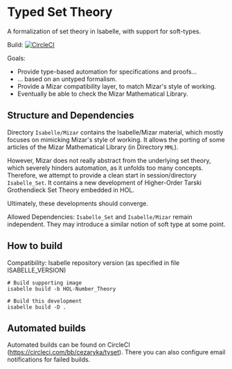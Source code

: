 # Typed Set Theory

A formalization of set theory in Isabelle, with support for soft-types.

Build: [![CircleCI](https://circleci.com/bb/cezaryka/tyset.svg?style=svg&circle-token=2fc0576de43f1f1852e8500afc862e43da2ee1e5)](https://circleci.com/bb/cezaryka/tyset)

Goals:

* Provide type-based automation for specifications and proofs...
* ... based on an untyped formalism.
* Provide a Mizar compatibility layer, to match Mizar's style of working.
* Eventually be able to check the Mizar Mathematical Library.

## Structure and Dependencies

Directory `Isabelle/Mizar` contains the Isabelle/Mizar material, which mostly focuses on mimicking Mizar's style of working.
It allows the porting of some articles of the Mizar Mathematical Library (in Directory `MML`).

However, Mizar does not really abstract from the underlying set theory, which severely hinders automation, as it unfolds too many concepts.
Therefore, we attempt to provide a clean start in session/directory `Isabelle_Set`.
It contains a new development of Higher-Order Tarski Grothendieck Set Theory embedded in HOL.

Ultimately, these developments should converge.

Allowed Dependencies: `Isabelle_Set` and `Isabelle/Mizar` remain independent. They may introduce a similar notion of soft type at some point.


## How to build

Compatibility: Isabelle repository version (as specified in file ISABELLE_VERSION)

    # Build supporting image
    isabelle build -b HOL-Number_Theory
    
    # Build this development
    isabelle build -D .


## Automated builds

Automated builds can be found on CircleCI (https://circleci.com/bb/cezaryka/tyset).
There you can also configure email notifications for failed builds.